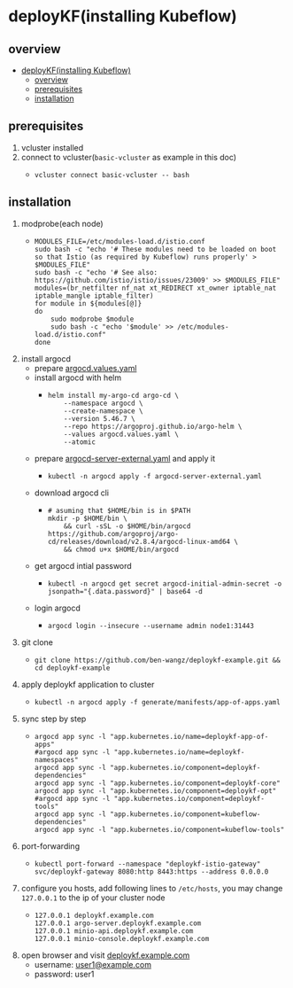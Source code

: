 # deployKF(installing Kubeflow)

## overview
- [deployKF(installing Kubeflow)](#deploykfinstalling-kubeflow)
  - [overview](#overview)
  - [prerequisites](#prerequisites)
  - [installation](#installation)

## prerequisites

1. vcluster installed
2. connect to vcluster(`basic-vcluster` as example in this doc)
    * ```shell
      vcluster connect basic-vcluster -- bash
      ```

## installation

1. modprobe(each node)
    * ```shell
      MODULES_FILE=/etc/modules-load.d/istio.conf
      sudo bash -c "echo '# These modules need to be loaded on boot so that Istio (as required by Kubeflow) runs properly' > $MODULES_FILE"
      sudo bash -c "echo '# See also: https://github.com/istio/istio/issues/23009' >> $MODULES_FILE"
      modules=(br_netfilter nf_nat xt_REDIRECT xt_owner iptable_nat iptable_mangle iptable_filter)
      for module in ${modules[@]}
      do
          sudo modprobe $module
          sudo bash -c "echo '$module' >> /etc/modules-load.d/istio.conf"
      done
      ```
2. install argocd
    * prepare [argocd.values.yaml](resources/deploykf/argocd.values.yaml.md)
    * install argocd with helm
        + ```shell
          helm install my-argo-cd argo-cd \
              --namespace argocd \
              --create-namespace \
              --version 5.46.7 \
              --repo https://argoproj.github.io/argo-helm \
              --values argocd.values.yaml \
              --atomic
          ```
    * prepare [argocd-server-external.yaml](resources/deploykf/argocd-server-external.yaml.md) and apply it
        + ```shell
          kubectl -n argocd apply -f argocd-server-external.yaml
          ```
    * download argocd cli
        + ```shell
          # asuming that $HOME/bin is in $PATH
          mkdir -p $HOME/bin \
              && curl -sSL -o $HOME/bin/argocd https://github.com/argoproj/argo-cd/releases/download/v2.8.4/argocd-linux-amd64 \
              && chmod u+x $HOME/bin/argocd
          ```
    * get argocd intial password
        + ```shell
          kubectl -n argocd get secret argocd-initial-admin-secret -o jsonpath="{.data.password}" | base64 -d
          ```
    * login argocd
        + ```shell
          argocd login --insecure --username admin node1:31443
          ```
3. git clone
    * ```shell
      git clone https://github.com/ben-wangz/deploykf-example.git && cd deploykf-example
      ```
4. apply deploykf application to cluster
    * ```shell
      kubectl -n argocd apply -f generate/manifests/app-of-apps.yaml
      ```
5. sync step by step
    * ```shell
      argocd app sync -l "app.kubernetes.io/name=deploykf-app-of-apps"
      #argocd app sync -l "app.kubernetes.io/name=deploykf-namespaces"
      argocd app sync -l "app.kubernetes.io/component=deploykf-dependencies"
      argocd app sync -l "app.kubernetes.io/component=deploykf-core"
      argocd app sync -l "app.kubernetes.io/component=deploykf-opt"
      #argocd app sync -l "app.kubernetes.io/component=deploykf-tools"
      argocd app sync -l "app.kubernetes.io/component=kubeflow-dependencies"
      argocd app sync -l "app.kubernetes.io/component=kubeflow-tools"
      ```
6. port-forwarding
    * ```shell
      kubectl port-forward --namespace "deploykf-istio-gateway" svc/deploykf-gateway 8080:http 8443:https --address 0.0.0.0
      ```
7. configure you hosts, add following lines to `/etc/hosts`, you may change `127.0.0.1` to the ip of your cluster node
    * ```text
      127.0.0.1 deploykf.example.com
      127.0.0.1 argo-server.deploykf.example.com
      127.0.0.1 minio-api.deploykf.example.com
      127.0.0.1 minio-console.deploykf.example.com
      ```
8. open browser and visit [deploykf.example.com](https://deploykf.example.com)
    * username: user1@example.com
    * password: user1

